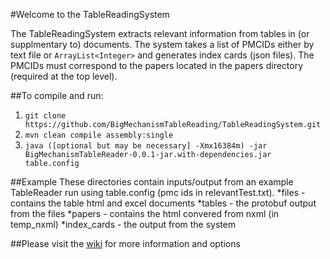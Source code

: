 
#Welcome to the TableReadingSystem

The TableReadingSystem extracts relevant information from tables in (or supplmentary to) documents. The system takes a list of PMCIDs either by text file or `ArrayList<Integer>` and generates index cards (json files). The PMCIDs must correspond to the papers located in the papers directory (required at the top level).

##To compile and run: 

1. `git clone https://github.com/BigMechanismTableReading/TableReadingSystem.git`  
2. `mvn clean compile assembly:single`   
3. `java ([optional but may be necessary] -Xmx16384m) -jar BigMechanismTableReader-0.0.1-jar.with-dependencies.jar table.config`

##Example
These directories contain inputs/output from an example TableReader run using table.config (pmc ids in relevantTest.txt).
*files - contains the table html and excel documents
*tables - the protobuf output from the files
*papers - contains the html convered from nxml (in temp_nxml)
*index_cards - the output from the system

##Please visit the [wiki](https://github.com/BigMechanismTableReading/TableReadingSystem/wiki) for more information and options
